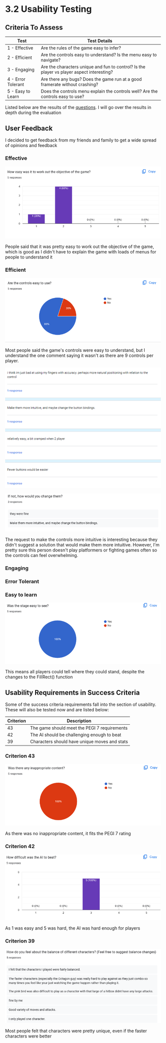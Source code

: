 # 3.2 Usability Testing

## Criteria To Assess

| Test               | Test Details                                                                              |
| ------------------ | ----------------------------------------------------------------------------------------- |
| 1 - Effective      | Are the rules of the game easy to infer?                                                  |
| 2 - Efficient      | Are the controls easy to understand? Is the menu easy to navigate?                        |
| 3 - Engaging       | Are the characters unique and fun to control? Is the player vs player aspect interesting? |
| 4 - Error Tolerant | Are there any bugs? Does the game run at a good framerate without crashing?               |
| 5 - Easy to Learn  | Does the controls menu explain the controls well? Are the controls easy to use?           |

Listed below are the results of the [questions](https://docs.google.com/forms/d/1jMLAYh6TSQSLULqdCOt8r67Vs1lns-aoPoWndydsiGI/edit?usp=forms\_home\&ths=true). I will go over the results in depth during the evaluation

## User Feedback

I decided to get feedback from my friends and family to get a wide spread of opinions and feedback

### Effective

![](<../.gitbook/assets/image (18).png>)

People said that it was pretty easy to work out the objective of the game, which is good as I didn't have to explain the game with loads of menus for people to understand it

### Efficient

![](<../.gitbook/assets/image (19).png>)

Most people said the game's controls were easy to understand, but I understand the one comment saying it wasn't as there are 9 controls per player.&#x20;

![](<../.gitbook/assets/image (36).png>)

![](<../.gitbook/assets/image (20).png>)

The request to make the controls more intuitive is interesting because they didn't suggest a solution that would make them more intuitive. However, I'm pretty sure this person doesn't play platformers or fighting games often so the controls can feel overwhelming.

### Engaging





### Error Tolerant





### Easy to learn

![](<../.gitbook/assets/image (21).png>)

This means all players could tell where they could stand, despite the changes to the FillRect() function

## Usability Requirements in Success Criteria

Some of the success criteria requirements fall into the section of usability. These will also be tested now and are listed below:

| Criterion | Description                                   |
| --------- | --------------------------------------------- |
| 43        | The game should meet the PEGI 7 requirements  |
| 42        | The AI should be challenging enough to beat   |
| 39        | Characters should have unique moves and stats |

### Criterion 43

![](../.gitbook/assets/image.png)

As there was no inappropriate content, it fits the PEGI 7 rating

### Criterion 42

![](<../.gitbook/assets/image (1).png>)

As 1 was easy and 5 was hard, the AI was hard enough for players

### Criterion 39

![](<../.gitbook/assets/image (2).png>)

Most people felt that characters were pretty unique, even if the faster characters were better
